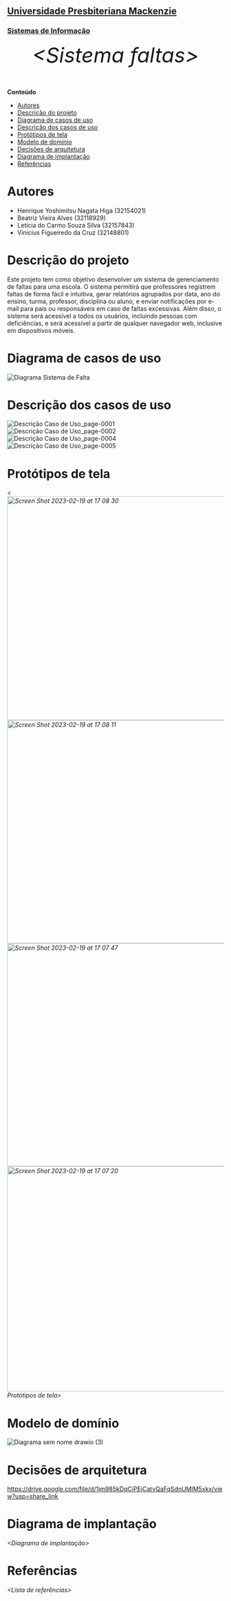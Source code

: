 <h2><a href= "https://www.mackenzie.br">Universidade Presbiteriana Mackenzie</a></h2>
<h3><a href= "https://www.mackenzie.br/graduacao/sao-paulo-higienopolis/sistemas-de-informacao">Sistemas de Informação</a></h3>

<font size="+12"><center>
_&lt;Sistema faltas&gt;_

</center></font>

**Conteúdo**

- [Autores](#autores)
- [Descrição do projeto](#descrição-do-projeto)
- [Diagrama de casos de uso](#diagrama-de-casos-de-uso)
- [Descrição dos casos de uso](#descrição-dos-casos-de-uso)
- [Protótipos de tela](#protótipos-de-tela)
- [Modelo de domínio](#modelo-de-domínio)
- [Decisões de arquitetura](#decisões-de-arquitetura)
- [Diagrama de implantação](#diagrama-de-implantação)
- [Referências](#referências)

# Autores

- Henrique Yoshimitsu Nagata Higa (32154021)
- Beatriz Vieira Alves (32118929)
- Letícia do Carmo Souza Silva (32157843)
- Vinícius Figueiredo da Cruz (32148801)

# Descrição do projeto

Este projeto tem como objetivo desenvolver um sistema de gerenciamento de faltas para uma escola. O sistema permitirá que professores registrem faltas de forma fácil e intuitiva, gerar relatórios agrupados por data, ano do ensino, turma, professor, disciplina ou aluno, e enviar notificações por e-mail para pais ou responsáveis em caso de faltas excessivas. Além disso, o sistema será acessível a todos os usuários, incluindo pessoas com deficiências, e será acessível a partir de qualquer navegador web, inclusive em dispositivos móveis.

# Diagrama de casos de uso

![Diagrama Sistema de Falta](https://user-images.githubusercontent.com/89753145/219905304-3c80ff84-b217-4c40-986f-58bcc4233576.jpg)

# Descrição dos casos de uso
![Descrição Caso de Uso_page-0001](https://user-images.githubusercontent.com/89753145/219905395-577b006e-1dd1-47fa-a27d-4de72edcd080.jpg)
![Descrição Caso de Uso_page-0002](https://user-images.githubusercontent.com/89753145/219905398-2c4aeaf6-3812-466a-9728-af68e80285c4.jpg)
![Descrição Caso de Uso_page-0004](https://user-images.githubusercontent.com/89753145/219905399-ca3e750f-6580-43e3-ae10-5d5e5236c59d.jpg)
![Descrição Caso de Uso_page-0005](https://user-images.githubusercontent.com/89753145/219905401-3beaac34-63cc-402f-9649-18ab62c05a23.jpg)

# Protótipos de tela

_&lt;<img width="521" alt="Screen Shot 2023-02-19 at 17 08 30" src="https://user-images.githubusercontent.com/49994740/219972775-8cbef5ba-1b06-452c-b528-5e7375981da0.png">
<img width="519" alt="Screen Shot 2023-02-19 at 17 08 11" src="https://user-images.githubusercontent.com/49994740/219972777-9011de28-dbb5-4a39-a06b-ba3c9c7e7737.png">
<img width="519" alt="Screen Shot 2023-02-19 at 17 07 47" src="https://user-images.githubusercontent.com/49994740/219972781-096e7a60-0057-4569-9a94-798418422c9d.png">
<img width="524" alt="Screen Shot 2023-02-19 at 17 07 20" src="https://user-images.githubusercontent.com/49994740/219972784-c636b9b1-eaf6-4a36-9cb3-eebbf4ea0b48.png">
Protótipos de tela&gt;_


# Modelo de domínio

![Diagrama sem nome drawio (3)](https://user-images.githubusercontent.com/89232973/221427826-88a8adef-fb3d-47c0-8adb-19c8a626c79e.png)


# Decisões de arquitetura

https://drive.google.com/file/d/1jm985kDqCjPEjCatvQaFqSdnUMlM5xkx/view?usp=share_link

# Diagrama de implantação

_&lt;Diagrama de implantação&gt;_

# Referências

_&lt;Lista de referências&gt;_
